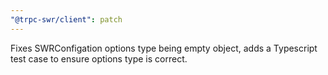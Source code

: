 ```yaml
---
"@trpc-swr/client": patch
---
```


Fixes SWRConfigation options type being empty object, adds a Typescript test case to ensure options type is correct.
